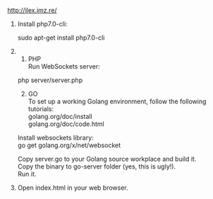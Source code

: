 http://ilex.imz.re/

1. Install php7.0-cli:

	sudo apt-get install php7.0-cli

2.
	1. PHP  
	Run WebSockets server:

	php server/server.php

	2. GO  
	To set up a working Golang environment, follow the following tutorials:  
	golang.org/doc/install  
	golang.org/doc/code.html  

	Install websockets library:  
	go get golang.org/x/net/websocket

	Copy server.go to your Golang source workplace and build it.  
	Copy the binary to go-server folder (yes, this is ugly!).  
	Run it.

3. Open index.html in your web browser.
